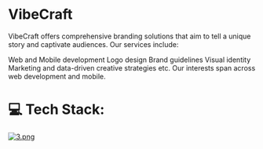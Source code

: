 # VibeCraft

VibeCraft offers comprehensive branding solutions that aim to tell a unique story and captivate audiences. Our services include:

Web and Mobile development
Logo design
Brand guidelines
Visual identity
Marketing and data-driven creative strategies etc. 
Our interests span across web development and mobile.

# 💻 Tech Stack:
[![3.png](https://i.postimg.cc/qMW38Btk/3.png)](https://postimg.cc/BXcb30cy)
